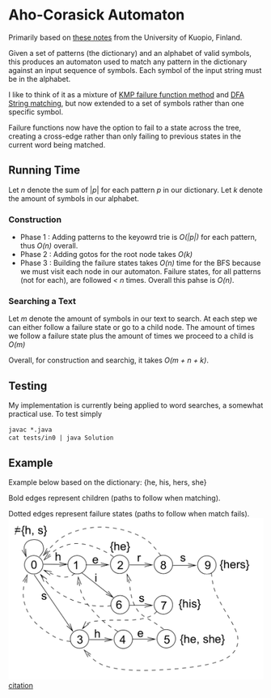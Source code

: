 # Aho-Corasick Automaton

Primarily based on [these notes](http://www.cs.uku.fi/~kilpelai/BSA05/lectures/slides04.pdf) from the University of Kuopio, Finland.

Given a set of patterns (the dictionary) and an alphabet of valid symbols, this produces an automaton used to match any pattern in the dictionary against an input sequence of symbols. Each symbol of the input string must be in the alphabet.

I like to think of it as a mixture of [KMP failure function method](https://en.wikipedia.org/wiki/Knuth%E2%80%93Morris%E2%80%93Pratt_algorithm) and [DFA String matching](https://en.wikipedia.org/wiki/String_searching_algorithm#Finite_state_automaton_based_search), but now extended to a set of symbols rather than one specific symbol.

Failure functions now have the option to fail to a state across the tree, creating a cross-edge rather than only failing to previous states in the current word being matched.

## Running Time
Let *n* denote the sum of |*p*| for each pattern *p* in our dictionary.
Let *k* denote the amount of symbols in our alphabet.

### Construction
* Phase 1 : Adding patterns to the keyowrd trie is *O(|p|)* for each pattern, thus *O(n)* overall.
* Phase 2 : Adding gotos for the root node takes *O(k)*
* Phase 3 : Building the failure states takes *O(n)* time for the BFS because we must visit each node in our automaton. Failure states, for all patterns (not for each), are followed _<_ *n* times. Overall this pahse is *O(n)*.

### Searching a Text
Let *m* denote the amount of symbols in our text to search.
At each step we can either follow a failure state or go to a child node. The amount of times we follow a failure state plus the amount of times we proceed to a child is *O(m)*

Overall, for construction and searchig, it takes *O(m + n + k)*.

## Testing
My implementation is currently being applied to word searches, a somewhat practical use. To test simply
```
javac *.java
cat tests/in0 | java Solution
```

## Example
Example below based on the dictionary: {he, his, hers, she}

Bold edges represent children (paths to follow when matching).

Dotted edges represent failure states (paths to follow when match fails).
![AC DFA](./images/image.png)
[citation](http://www.cs.uku.fi/~kilpelai/BSA05/lectures/slides04.pdf)
